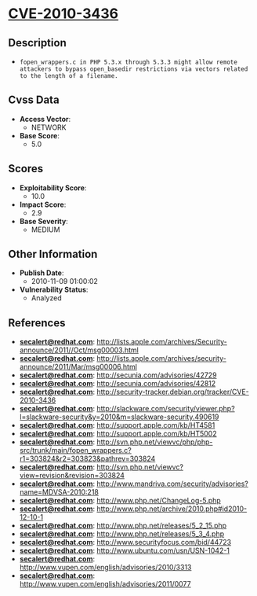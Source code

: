 
# [CVE-2010-3436](http://lists.apple.com/archives/Security-announce/2011//Oct/msg00003.html)

## Description

- `fopen_wrappers.c in PHP 5.3.x through 5.3.3 might allow remote attackers to bypass open_basedir restrictions via vectors related to the length of a filename.`

## Cvss Data

- **Access Vector**:
  - NETWORK
- **Base Score**:
  - 5.0

## Scores

- **Exploitability Score**:
  - 10.0
- **Impact Score**:
  - 2.9
- **Base Severity**:
  - MEDIUM

## Other Information

- **Publish Date**:
  - 2010-11-09 01:00:02
- **Vulnerability Status**:
  - Analyzed

## References

- **secalert@redhat.com**: http://lists.apple.com/archives/Security-announce/2011//Oct/msg00003.html
- **secalert@redhat.com**: http://lists.apple.com/archives/security-announce/2011/Mar/msg00006.html
- **secalert@redhat.com**: http://secunia.com/advisories/42729
- **secalert@redhat.com**: http://secunia.com/advisories/42812
- **secalert@redhat.com**: http://security-tracker.debian.org/tracker/CVE-2010-3436
- **secalert@redhat.com**: http://slackware.com/security/viewer.php?l=slackware-security&y=2010&m=slackware-security.490619
- **secalert@redhat.com**: http://support.apple.com/kb/HT4581
- **secalert@redhat.com**: http://support.apple.com/kb/HT5002
- **secalert@redhat.com**: http://svn.php.net/viewvc/php/php-src/trunk/main/fopen_wrappers.c?r1=303824&r2=303823&pathrev=303824
- **secalert@redhat.com**: http://svn.php.net/viewvc?view=revision&revision=303824
- **secalert@redhat.com**: http://www.mandriva.com/security/advisories?name=MDVSA-2010:218
- **secalert@redhat.com**: http://www.php.net/ChangeLog-5.php
- **secalert@redhat.com**: http://www.php.net/archive/2010.php#id2010-12-10-1
- **secalert@redhat.com**: http://www.php.net/releases/5_2_15.php
- **secalert@redhat.com**: http://www.php.net/releases/5_3_4.php
- **secalert@redhat.com**: http://www.securityfocus.com/bid/44723
- **secalert@redhat.com**: http://www.ubuntu.com/usn/USN-1042-1
- **secalert@redhat.com**: http://www.vupen.com/english/advisories/2010/3313
- **secalert@redhat.com**: http://www.vupen.com/english/advisories/2011/0077
